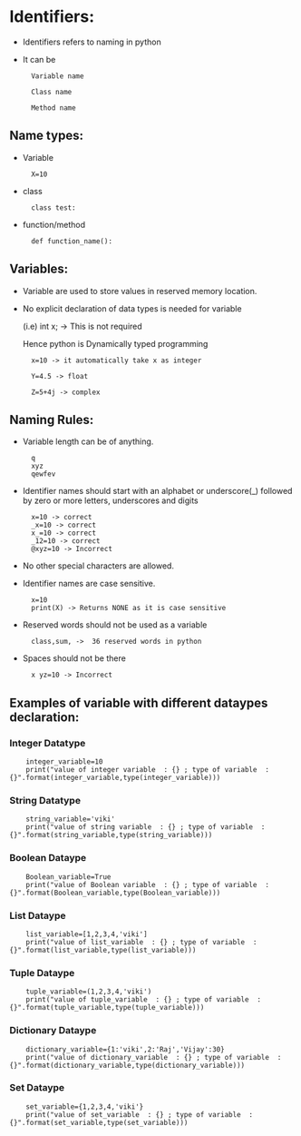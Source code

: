 # Identifiers: 

- Identifiers refers to naming in python  
- It can be 

		Variable name 

		Class name 

		Method name 

## Name types:

- Variable
		
		X=10 

- class
		
		class test:

- function/method 

		def function_name():

## Variables: 

- Variable are used to store values in reserved memory location. 

- No explicit declaration of data types is needed for variable 

	(i.e) int x; -> This is not required 

	Hence python is Dynamically typed programming 

		x=10 -> it automatically take x as integer 

		Y=4.5 -> float 

		Z=5+4j -> complex 


## Naming Rules: 

- Variable length can be of anything.
	
	 	q
	 	xyz
	 	qewfev 

- Identifier names should start with an alphabet or underscore(_) followed by zero or more letters, underscores and digits
	
	 	x=10 -> correct
	 	_x=10 -> correct
	 	x_=10 -> correct
	 	_12=10 -> correct
	 	@xyz=10 -> Incorrect 

- No other special characters are allowed. 

- Identifier names are case sensitive. 
	
		x=10
		print(X) -> Returns NONE as it is case sensitive

- Reserved words should not be used as a variable 

		class,sum, ->  36 reserved words in python

- Spaces should not be there 
	
	 	x yz=10 -> Incorrect


## Examples of variable with different dataypes declaration:

### Integer Datatype

		integer_variable=10
		print("value of integer variable  : {} ; type of variable  : {}".format(integer_variable,type(integer_variable)))

### String Datatype

		string_variable='viki'
		print("value of string variable  : {} ; type of variable  : {}".format(string_variable,type(string_variable)))

### Boolean Dataype

		Boolean_variable=True
		print("value of Boolean variable  : {} ; type of variable  : {}".format(Boolean_variable,type(Boolean_variable)))

### List Dataype

		list_variable=[1,2,3,4,'viki']
		print("value of list_variable  : {} ; type of variable  : {}".format(list_variable,type(list_variable)))

### Tuple Dataype

		tuple_variable=(1,2,3,4,'viki')
		print("value of tuple_variable  : {} ; type of variable  : {}".format(tuple_variable,type(tuple_variable)))

### Dictionary Dataype

		dictionary_variable={1:'viki',2:'Raj','Vijay':30}
		print("value of dictionary_variable  : {} ; type of variable  : {}".format(dictionary_variable,type(dictionary_variable)))

### Set Dataype

		set_variable={1,2,3,4,'viki'}
		print("value of set_variable  : {} ; type of variable  : {}".format(set_variable,type(set_variable)))
